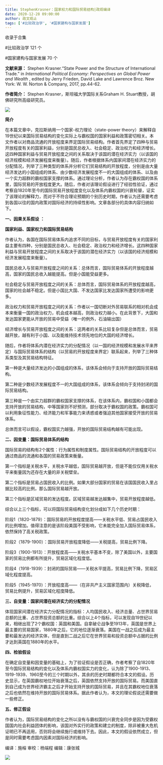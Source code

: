 ```yaml
---
title: StephenKrasner：国家权力和国际贸易结构|政观编译
date: 2020-12-28 09:00:00
author: 政文观止
tags: ['#比较政治学', '#国家建构与国家发展']
---
```



收录于合集

#比较政治学 121 个

#国家建构与国家发展 70 个

**文献来源：** Stephen Krasner.“State Power and the Structure of International
Trade.” in _International Political Economy: Perspectives on Global Power and
Wealth_ , edited by Jerry Frieden, David Lake and Lawrence Broz. New York: W.
W. Norton & Company, 2017, pp.44-62.

  

 **作者简介：** Stephen Krasner，斯坦福大学国际关系Graham H. Stuart教授，胡佛研究所高级研究员。

![](/images/184/2.png)

  

  

 **简介**

在本篇文章中，克拉斯纳用一个国家-权力理论（state-power
theory）来解释自19世纪以来国际贸易结构的变化实际上与霸权国的国家利益和政策密切相关。本文作者以对商品流通的开放程度来界定国际贸易结构。作者首先界定了四种与贸易开放程度有关的国家利益，分别是国民总收入、社会稳定、政治权力和经济增长。这四种国家利益与贸易开放程度之间的关系取决于该国的潜在经济实力（以该国的经济规模和经济发展程度来衡量）。随后，作者根据体系内国家间潜在经济实力的分配情况，列举了三种类型的体系并分析它们贸易结构的开放程度，分别是由大量经济发达的小国组成的体系、由少数经济发展程度不一的大国组成的体系、以及由一个实力超群的霸权国家支撑的体系。通过理论分析，作者认为存在霸权国的体系里，国际贸易的开放程度更大。随后，作者对该理论假设进行了经验性验证，通过考察自1820年至今的国际贸易开放程度变化以及体系内霸权国的兴衰轮替，证实了该理论的解释力，而对于不符合理论预期的个别历史时期，作者认为还需要考虑到各国以往的国内政策对国际经济的持续性影响。文章各部分的具体内容归纳如下。

  

 **一、因果关系假设** **：**

 **国家利益、国家权力和国际贸易结构**

作者认为，各国在国际贸易体系内追求不同的目标，与贸易开放程度有关的国家利益主要有四种，分别是国民总收入、社会稳定、政治权力和经济增长。这四种国家利益与贸易开放程度之间的关系取决于该国的潜在经济实力（以该国的经济规模和经济发展程度来衡量）。

  

国民总收入与贸易开放程度之间的关系：总体而言，国际贸易体系的开放程度越高，国家的国民总收入越能提高。但是小国能受益更多。

  

社会稳定与贸易开放程度之间的关系：总体而言，国际贸易体系的开放程度越高，国家的社会越不稳定。但是小国比大国、不发达国家比发达国家所遭受的影响更多。

  

政治权力和贸易开放程度之间的关系：作者以一国切断对外贸易联系的相对机会成本来衡量一国的政治权力，机会成本越高，则政治权力越小。在此背景下，大国和发达国家更能从开放的贸易中受益（唯一的例外，石油输出国）

  

经济增长与贸易开放程度之间的关系：这两者的关系比较复杂但是总体而言，贸易越开放，越有利于小国、以及能维持技术领先地位的大国的经济增长。

  

随后，作者将体系内潜在经济实力的分配情况（以一国的经济规模和发展水平来界定）与国际贸易体系的结构（以贸易的开放程度来界定）联系起来，列举了三种体系类型及其贸易结构特征。

  

第一种是大量经济发达的小国组成的体系，该体系会倾向于支持开放的国际贸易结构。

  

第二种是少数经济发展程度不一的大国组成的体系，该体系会倾向于支持封闭的国际贸易结构。

  

第三种是一个由实力超群的霸权国家支撑的体系，在该体系内，霸权国和小国都会支持开放的贸易结构，中等国家则不好预测，部分取决于霸权国的政策。霸权国可以利用象征性能力、经济能力和军事能力来诱惑或者强迫其他国家接受开放的贸易体系。

  

总体而言可以假设，霸权国实力越强，开放的国际贸易结构越有可能出现。

  

 **二、因变量：国际贸易体系的结构**

国际贸易的结构有2个属性：行为属性和制度属性。国际贸易结构的开放程度可以通过商品的流通和各国的贸易政策来衡量。

  

第一个指标是关税水平，关税水平越低，国际贸易越开放，但是不能仅仅用关税水平来衡量因为还存在大量的非关税壁垒。

  

第二个指标是贸易占国民收入的比例。如果大部分国家的贸易在该国国民收入里占据比较高的比例，那么国际贸易越开放。

  

第三个指标是区域贸易的发达程度。区域贸易越发达越集中，贸易开放程度越低。

  

综合以上三个指标，可以将国际贸易结构变化划分成如下几个历史时期：

  

阶段1（1820-1879）：国际贸易的开放程度提高——关税水平低、贸易占国民收入的比例增加。值得注意的是该阶段美国不受影响，它未能完全加入国际贸易体系，依然保持了高关税政策。

  

阶段2（1879-1900）：国际贸易开放程度降低——关税提高，贸易比例下降。

  

阶段3（1900-1913）：开放程度高——关税水平基本不变，除了美国以外，主要国家的贸易比例都有所提升，贸易区域化程度低。

  

阶段4（1918-1939）：封闭的国际贸易——关税水平提高，贸易比例下降，贸易区域化程度提高。

  

阶段5（1945-1970）：开放程度高——（在非共产主义国家范围内）关税降低，贸易比例提升，贸易区域化程度降低。

  

 **三、自变量：国家间潜在经济实力的分配情况**

体现国家间潜在经济实力分配情况的指标：人均国民收入、经济总量、占世界贸易总额的比重、占世界投资总额的比重。综合以上4个指标，可以发现自19世纪以来，相继出现了2个霸权国：英国和美国。自拿破仑战争至1913年，英国是世界上最主要的贸易国家，1880年之后，它的地位逐渐衰落。美国在一战之后成为最主要和最发达的经济实体，但是直到二战之后它在世界贸易和投资总额中占据的比例才达到英国在1880年的水平。

  

 **四、检验假设**

在确定自变量和因变量的基础上，为了验证假设是否正确，作者考察了自1820年至今国际贸易结构的变化以及体系内霸权国实力的变化，认为除了1900-1913、1919-1939、1960至今的三个时期以外，其余的历史时期都符合本文的假设。历史显示，在英国霸权地位开始衰落之后，英国依然支持开放的国际贸易。而美国直到自己成为世界经济霸主之后才开始支持开放的国际贸易，并且在其霸权地位衰落之后也依然在维持开放的国际贸易体系。据此作者认为，本文的理论假说还需要做一些修正。

  

 **五、修正假设**

作者认为，国际贸易结构的变化之所以没有与霸权国的兴衰完全同步是因为受霸权国国内社会利益团体的影响，该国对外实行的政策和建立的制度，除非被重大危机证明已不再适用，否则将会继续施行或维持下去。因此，本文的假设依然成立，但是同时需要考虑国内因素对国际经济的影响。

  

编译：施榕 审校：杨端程 编辑：康张城

  

![](/images/184/3.jpeg)

  

